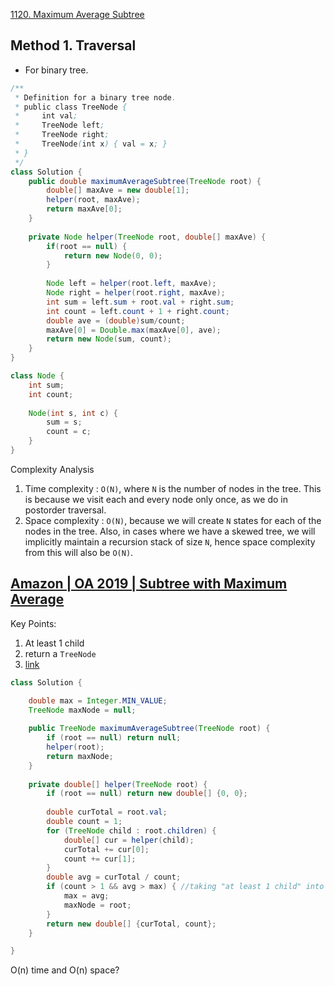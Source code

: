 [1120. Maximum Average Subtree](https://leetcode.com/problems/maximum-average-subtree/)


## Method 1. Traversal
* For binary tree.

```java
/**
 * Definition for a binary tree node.
 * public class TreeNode {
 *     int val;
 *     TreeNode left;
 *     TreeNode right;
 *     TreeNode(int x) { val = x; }
 * }
 */
class Solution {
    public double maximumAverageSubtree(TreeNode root) {
        double[] maxAve = new double[1];
        helper(root, maxAve);
        return maxAve[0];
    }
    
    private Node helper(TreeNode root, double[] maxAve) {
        if(root == null) {
            return new Node(0, 0);
        }
        
        Node left = helper(root.left, maxAve);
        Node right = helper(root.right, maxAve);
        int sum = left.sum + root.val + right.sum;
        int count = left.count + 1 + right.count;
        double ave = (double)sum/count;
        maxAve[0] = Double.max(maxAve[0], ave);
        return new Node(sum, count);
    }
}

class Node {
    int sum;
    int count;
    
    Node(int s, int c) {
        sum = s;
        count = c;
    }
}
```
Complexity Analysis
1. Time complexity : `O(N)`, where `N` is the number of nodes in the tree. This is because we
 visit each and every node only once, as we do in postorder traversal.
2. Space complexity : `O(N)`, because we will create `N` states for each of the nodes in the
 tree. Also, in cases where we have a skewed tree, we will implicitly maintain a recursion stack
  of size `N`, hence space complexity from this will also be `O(N)`.
  
   
## [Amazon | OA 2019 | Subtree with Maximum Average](https://leetcode.com/discuss/interview-question/349617)
Key Points:
1. At least 1 child
2. return a `TreeNode`
3. [link](https://leetcode.com/discuss/interview-question/349617/Amazon-or-OA-2019-or-Subtree-with-Maximum-Average/317193)
```java
class Solution {

    double max = Integer.MIN_VALUE;
    TreeNode maxNode = null;
    
    public TreeNode maximumAverageSubtree(TreeNode root) {
        if (root == null) return null;
        helper(root);
        return maxNode;
    }
    
    private double[] helper(TreeNode root) {
        if (root == null) return new double[] {0, 0};
    
        double curTotal = root.val;
        double count = 1;
        for (TreeNode child : root.children) {
            double[] cur = helper(child);
            curTotal += cur[0];
            count += cur[1];
        }        
        double avg = curTotal / count;
        if (count > 1 && avg > max) { //taking "at least 1 child" into account
            max = avg;
            maxNode = root;
        }
        return new double[] {curTotal, count};
    }

}
```
O(n) time and O(n) space?